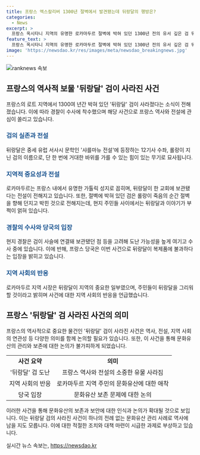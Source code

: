 ```yaml
---
title: 프랑스 엑스칼리버 1300년 절벽에서 발견됐는데 뒤랑달의 행방은?
categories:
  - News
excerpt: >
  프랑스 옥시타니 지역의 유명한 로카마두르 절벽에 박혀 있던 1300년 전의 유서 깊은 검 뒤랑달이 사라졌다. 이 검은 중세 유럽 전설 속 12기사 수좌 롤랑이 사용한 무기로, 강력한 힘으로 기술되었다. 로카마두르 지역은 가톨릭 성지로 유명하며, 검은 한 때 교회에 보관됐던 전설이 있다. 현지 주민들과 당국은 검 도난 사건에 충격을 받았으며, 경찰은 도난 가능성을 추정 중이다. 프랑스 당국은 이 검이 복제에 불과하다는 입장을 고수해왔다.
feature_text: >
  프랑스 옥시타니 지역의 유명한 로카마두르 절벽에 박혀 있던 1300년 전의 유서 깊은 검 뒤랑달이 사라졌다. 이 검은 중세 유럽 전설 속 12기사 수좌 롤랑이 사용한 무기로, 강력한 힘으로 기술되었다. 로카마두르 지역은 가톨릭 성지로 유명하며, 검은 한 때 교회에 보관됐던 전설이 있다. 현지 주민들과 당국은 검 도난 사건에 충격을 받았으며, 경찰은 도난 가능성을 추정 중이다. 프랑스 당국은 이 검이 복제에 불과하다는 입장을 고수해왔다.
image: 'https://newsdao.kr/res/images/meta/newsdao_breakingnews.jpg'
---
```


<p><img src="https://newsdao.kr/res/images/meta/newsdao_breakingnews.jpg" alt="ranknews 속보" /></p>

<h2 data-ke-size="size26">프랑스의 역사적 보물 '뒤랑달' 검이 사라진 사건</h2>

<p data-ke-size="size16">프랑스의 로트 지역에서 1300여 년간 박혀 있던 '뒤랑달' 검이 사라졌다는 소식이 전해졌습니다. 이에 따라 경찰이 수사에 착수했으며 해당 사건으로 프랑스 역사와 전설에 관심이 쏠리고 있습니다.</p>

<h3><b><span style="color: #1a5490;">검의 실존과 전설</span></b></h3>

<p data-ke-size="size16">뒤랑달은 중세 유럽 서사시 문학인 '샤를마뉴 전설'에 등장하는 12기사 수좌, 롤랑이 지닌 검의 이름으로, 단 한 번에 거대한 바위를 가를 수 있는 힘이 있는 무기로 묘사됩니다.</p>

<h3><b><span style="color: #1a5490;">지역적 중요성과 전설</span></b></h3>

<p data-ke-size="size16">로카마두르는 프랑스 내에서 유명한 가톨릭 성지로 꼽히며, 뒤랑달이 한 교회에 보관됐다는 전설이 전해지고 있습니다. 또한, 절벽에 박혀 있던 검은 롤랑이 죽음의 순간 절벽을 향해 던지고 박힌 것으로 전해지는데, 현지 주민들 사이에서는 뒤랑달과 이야기가 부쩍이 얽혀 있습니다.</p>

<h3><b><span style="color: #1a5490;">경찰의 수사와 당국의 입장</span></b></h3>

<p data-ke-size="size16">현지 경찰은 검이 사슬에 연결돼 보관됐던 점 등을 고려해 도난 가능성을 높게 여기고 수사 중에 있습니다. 이에 반해, 프랑스 당국은 이번 사건으로 뒤랑달이 복제품에 불과하다는 입장을 밝히고 있습니다.</p>

<h3><b><span style="color: #1a5490;">지역 사회의 반응</span></b></h3>

<p data-ke-size="size16">로카마두르 지역 시장은 뒤랑달이 지역의 중요한 일부였으며, 주민들이 뒤랑달을 그리워할 것이라고 밝히며 사건에 대한 지역 사회의 반응을 언급했습니다.</p>

<h2 data-ke-size="size26">프랑스 '뒤랑달' 검 사라진 사건의 의미</h2>

<p data-ke-size="size16">프랑스의 역사적으로 중요한 물건인 '뒤랑달' 검이 사라진 사건은 역사, 전설, 지역 사회의 연관성 등 다양한 의미를 함께 논의할 필요가 있습니다. 또한, 이 사건을 통해 문화유산의 관리와 보존에 대한 논의가 불가피하게 되었습니다.</p>

<table>
  <tbody>
    <tr>
      <td style="text-align: center; height: 17px;"><b>사건 요약</b></td>
      <td style="text-align: center; height: 17px;"><b>의미</b></td>
    </tr>
    <tr>
      <td style="text-align: center; height: 17px;">'뒤랑달' 검 도난</td>
      <td style="text-align: center; height: 17px;">프랑스 역사와 전설의 소중한 유물 사라짐</td>
    </tr>
    <tr>
      <td style="text-align: center; height: 17px;">지역 사회의 반응</td>
      <td style="text-align: center; height: 17px;">로카마두르 지역 주민의 문화유산에 대한 애착</td>
    </tr>
    <tr>
      <td style="text-align: center; height: 17px;">당국 입장</td>
      <td style="text-align: center; height: 17px;">문화유산 보존 문제에 대한 논의</td>
    </tr>
  </tbody>
</table>

<p data-ke-size="size16">이러한 사건을 통해 문화유산의 보존과 보안에 대한 인식과 논의가 확대될 것으로 보입니다. 이는 뒤랑달 검의 사라진 사건이 하나의 전례 없는 문화유산 관리 사례로 역사에 남을 지도 모릅니다. 이에 대한 적절한 조치와 대책 마련이 시급한 과제로 부상하고 있습니다.</p>
실시간 뉴스 속보는, <a href="https://newsdao.kr" rel="dofollow">https://newsdao.kr</a>


